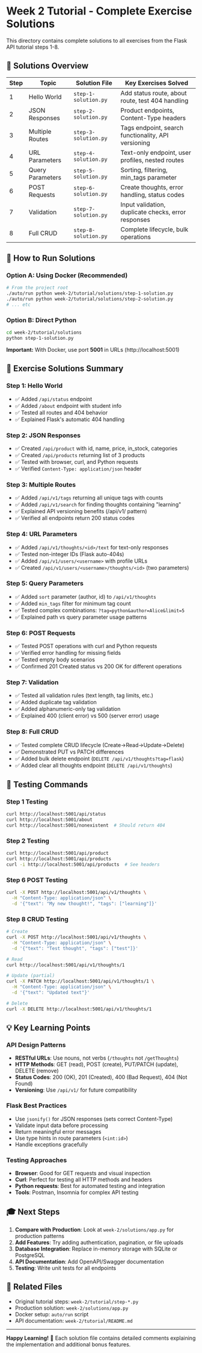 # Week 2 Tutorial - Complete Exercise Solutions

This directory contains complete solutions to all exercises from the Flask API tutorial steps 1-8.

## 🎯 Solutions Overview

| Step | Topic | Solution File | Key Exercises Solved |
|------|-------|---------------|---------------------|
| 1 | Hello World | `step-1-solution.py` | Add status route, about route, test 404 handling |
| 2 | JSON Responses | `step-2-solution.py` | Product endpoints, Content-Type headers |
| 3 | Multiple Routes | `step-3-solution.py` | Tags endpoint, search functionality, API versioning |
| 4 | URL Parameters | `step-4-solution.py` | Text-only endpoint, user profiles, nested routes |
| 5 | Query Parameters | `step-5-solution.py` | Sorting, filtering, min_tags parameter |
| 6 | POST Requests | `step-6-solution.py` | Create thoughts, error handling, status codes |
| 7 | Validation | `step-7-solution.py` | Input validation, duplicate checks, error responses |
| 8 | Full CRUD | `step-8-solution.py` | Complete lifecycle, bulk operations |

## 🚀 How to Run Solutions

### Option A: Using Docker (Recommended)
```bash
# From the project root
./auto/run python week-2/tutorial/solutions/step-1-solution.py
./auto/run python week-2/tutorial/solutions/step-2-solution.py
# ... etc
```

### Option B: Direct Python
```bash
cd week-2/tutorial/solutions
python step-1-solution.py
```

**Important:** With Docker, use port **5001** in URLs (http://localhost:5001)

## 📝 Exercise Solutions Summary

### Step 1: Hello World
- ✅ Added `/api/status` endpoint
- ✅ Added `/about` endpoint with student info
- ✅ Tested all routes and 404 behavior
- ✅ Explained Flask's automatic 404 handling

### Step 2: JSON Responses
- ✅ Created `/api/product` with id, name, price, in_stock, categories
- ✅ Created `/api/products` returning list of 3 products
- ✅ Tested with browser, curl, and Python requests
- ✅ Verified `Content-Type: application/json` header

### Step 3: Multiple Routes
- ✅ Added `/api/v1/tags` returning all unique tags with counts
- ✅ Added `/api/v1/search` for finding thoughts containing "learning"
- ✅ Explained API versioning benefits (/api/v1/ pattern)
- ✅ Verified all endpoints return 200 status codes

### Step 4: URL Parameters
- ✅ Added `/api/v1/thoughts/<id>/text` for text-only responses
- ✅ Tested non-integer IDs (Flask auto-404s)
- ✅ Added `/api/v1/users/<username>` with profile URLs
- ✅ Created `/api/v1/users/<username>/thoughts/<id>` (two parameters)

### Step 5: Query Parameters
- ✅ Added `sort` parameter (author, id) to `/api/v1/thoughts`
- ✅ Added `min_tags` filter for minimum tag count
- ✅ Tested complex combinations: `?tag=python&author=Alice&limit=5`
- ✅ Explained path vs query parameter usage patterns

### Step 6: POST Requests
- ✅ Tested POST operations with curl and Python requests
- ✅ Verified error handling for missing fields
- ✅ Tested empty body scenarios
- ✅ Confirmed 201 Created status vs 200 OK for different operations

### Step 7: Validation
- ✅ Tested all validation rules (text length, tag limits, etc.)
- ✅ Added duplicate tag validation
- ✅ Added alphanumeric-only tag validation
- ✅ Explained 400 (client error) vs 500 (server error) usage

### Step 8: Full CRUD
- ✅ Tested complete CRUD lifecycle (Create→Read→Update→Delete)
- ✅ Demonstrated PUT vs PATCH differences
- ✅ Added bulk delete endpoint (`DELETE /api/v1/thoughts?tag=flask`)
- ✅ Added clear all thoughts endpoint (`DELETE /api/v1/thoughts`)

## 🧪 Testing Commands

### Step 1 Testing
```bash
curl http://localhost:5001/api/status
curl http://localhost:5001/about
curl http://localhost:5001/nonexistent  # Should return 404
```

### Step 2 Testing
```bash
curl http://localhost:5001/api/product
curl http://localhost:5001/api/products
curl -i http://localhost:5001/api/products  # See headers
```

### Step 6 POST Testing
```bash
curl -X POST http://localhost:5001/api/v1/thoughts \
  -H "Content-Type: application/json" \
  -d '{"text": "My new thought!", "tags": ["learning"]}'
```

### Step 8 CRUD Testing
```bash
# Create
curl -X POST http://localhost:5001/api/v1/thoughts \
  -H "Content-Type: application/json" \
  -d '{"text": "Test thought", "tags": ["test"]}'

# Read
curl http://localhost:5001/api/v1/thoughts/1

# Update (partial)
curl -X PATCH http://localhost:5001/api/v1/thoughts/1 \
  -H "Content-Type: application/json" \
  -d '{"text": "Updated text"}'

# Delete
curl -X DELETE http://localhost:5001/api/v1/thoughts/1
```

## 💡 Key Learning Points

### API Design Patterns
- **RESTful URLs**: Use nouns, not verbs (`/thoughts` not `/getThoughts`)
- **HTTP Methods**: GET (read), POST (create), PUT/PATCH (update), DELETE (remove)
- **Status Codes**: 200 (OK), 201 (Created), 400 (Bad Request), 404 (Not Found)
- **Versioning**: Use `/api/v1/` for future compatibility

### Flask Best Practices
- Use `jsonify()` for JSON responses (sets correct Content-Type)
- Validate input data before processing
- Return meaningful error messages
- Use type hints in route parameters (`<int:id>`)
- Handle exceptions gracefully

### Testing Approaches
- **Browser**: Good for GET requests and visual inspection
- **Curl**: Perfect for testing all HTTP methods and headers
- **Python requests**: Best for automated testing and integration
- **Tools**: Postman, Insomnia for complex API testing

## 🎓 Next Steps

1. **Compare with Production**: Look at `week-2/solutions/app.py` for production patterns
2. **Add Features**: Try adding authentication, pagination, or file uploads
3. **Database Integration**: Replace in-memory storage with SQLite or PostgreSQL
4. **API Documentation**: Add OpenAPI/Swagger documentation
5. **Testing**: Write unit tests for all endpoints

## 🔗 Related Files

- Original tutorial steps: `week-2/tutorial/step-*.py`
- Production solution: `week-2/solutions/app.py`
- Docker setup: `auto/run` script
- API documentation: `week-2/tutorial/README.md`

---

**Happy Learning!** 🚀 Each solution file contains detailed comments explaining the implementation and additional bonus features.
